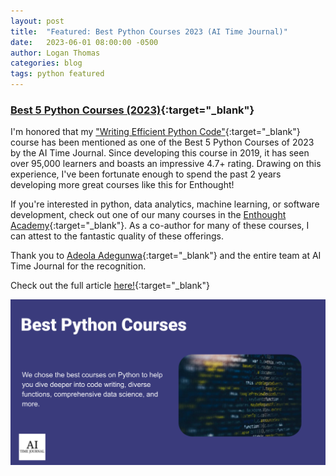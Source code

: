 ```yaml
---
layout: post
title:  "Featured: Best Python Courses 2023 (AI Time Journal)"
date:   2023-06-01 08:00:00 -0500
author: Logan Thomas
categories: blog
tags: python featured
---
```

### [Best 5 Python Courses (2023)](https://www.aitimejournal.com/best-python-courses/44616/){:target="_blank"}

I'm honored that my ["Writing Efficient Python Code"](https://www.datacamp.com/courses/writing-efficient-python-code){:target="_blank"}
course has been mentioned as one of the Best 5 Python Courses of 2023 by the AI Time Journal.
Since developing this course in 2019, it has seen over 95,000 learners and boasts an impressive 4.7+ rating.
Drawing on this experience, I've been fortunate enough to spend the past 2 years developing
more great courses like this for Enthought!

If you're interested in python, data analytics, machine learning, or software development,
check out one of our many courses in the [Enthought Academy](https://www.enthought.com/course-catalog/){:target="_blank"}.
As a co-author for many of these courses, I can attest to the fantastic quality of these offerings.

Thank you to [Adeola Adegunwa](https://www.aitimejournal.com/author/adeola-adegunwa/){:target="_blank"}
and the entire team at AI Time Journal for the recognition.

Check out the full article [here!](https://www.aitimejournal.com/best-python-courses/44616/){:target="_blank"}

<a href="https://www.aitimejournal.com/best-python-courses/44616/" target="_blank">
  <img src="/assets/images/ai-times-journal-best-python-courses.png" style="padding: 0px 15px 0px 0px">
</a>
